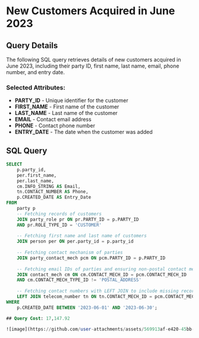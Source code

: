 # New Customers Acquired in June 2023

## Query Details
The following SQL query retrieves details of new customers acquired in June 2023, including their party ID, first name, last name, email, phone number, and entry date.

### Selected Attributes:
- **PARTY_ID** - Unique identifier for the customer
- **FIRST_NAME** - First name of the customer
- **LAST_NAME** - Last name of the customer
- **EMAIL** - Contact email address
- **PHONE** - Contact phone number
- **ENTRY_DATE** - The date when the customer was added

## SQL Query
```sql
SELECT
    p.party_id,
    per.first_name,
    per.last_name,
    cm.INFO_STRING AS Email,
    tn.CONTACT_NUMBER AS Phone,
    p.CREATED_DATE AS Entry_Date
FROM
    party p
    -- Fetching records of customers
    JOIN party_role pr ON pr.PARTY_ID = p.PARTY_ID
    AND pr.ROLE_TYPE_ID = 'CUSTOMER'
    
    -- Fetching first name and last name of customers
    JOIN person per ON per.party_id = p.party_id
    
    -- Fetching contact mechanism of parties
    JOIN party_contact_mech pcm ON pcm.PARTY_ID = p.PARTY_ID
    
    -- Fetching email IDs of parties and ensuring non-postal contact methods
    JOIN contact_mech cm ON cm.CONTACT_MECH_ID = pcm.CONTACT_MECH_ID
    AND cm.CONTACT_MECH_TYPE_ID != 'POSTAL_ADDRESS'
    
    -- Fetching contact numbers with LEFT JOIN to include missing records
    LEFT JOIN telecom_number tn ON tn.CONTACT_MECH_ID = pcm.CONTACT_MECH_ID
WHERE
    p.CREATED_DATE BETWEEN '2023-06-01' AND '2023-06-30';

## Query Cost: 17,147.92

![image](https://github.com/user-attachments/assets/569913af-e420-45bb-9d7d-ec40ee5af907)

